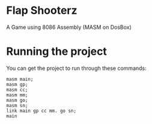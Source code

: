 # Flap Shooterz
A Game using 8086 Assembly (MASM on DosBox)

# Running the project

You can get the project to run through these commands:
```
masm main;
masm gp;
masm cc;
masm mm;
masm go;
masm sn;
link main gp cc mm. go sn;
main
```
